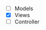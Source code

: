 <!-- #h1

##h2

###h3

####h4

#####h5

######h6

h1 another way
==============

h2
--------------

Hello I am a paragraph without a break.

This is another one after a line break.

Hello *World*
Hello _Moon_

Hello **World**
Hello __Moon__

Hello ***World***
Hello ___Moon___


1. Buy Milk
2. Buy Spoon
3. Buy Cereal

1. Buy Butter
8. Buy Pan
3. Buy Cake


- Buy Milk
- Buy Spoon

* Buy Cereal
* Buy Butter

+ Buy Pan
+ Buy Cake

+ Buy Rock
- Buy Axe

this is `HTML`

```
<p>Hello</p>
```

```HTML
<p class='red'>World</p>
```


---

***

___


<http:localhost/3000>



[Link Here](http:localhost/3000 "Awesome tool tip") -->


- [ ] Models
- [x] Views
- [ ] Controller

